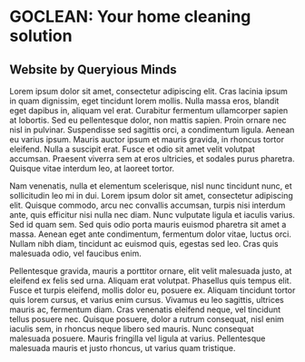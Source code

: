 # GOCLEAN: Your home cleaning solution
## Website by Queryious Minds

Lorem ipsum dolor sit amet, consectetur adipiscing elit. Cras lacinia ipsum in quam dignissim, eget tincidunt lorem mollis. Nulla massa eros, blandit eget dapibus in, aliquam vel erat. Curabitur fermentum ullamcorper sapien at lobortis. Sed eu pellentesque dolor, non mattis sapien. Proin ornare nec nisl in pulvinar. Suspendisse sed sagittis orci, a condimentum ligula. Aenean eu varius ipsum. Mauris auctor ipsum et mauris gravida, in rhoncus tortor eleifend. Nulla a suscipit erat. Fusce et odio sit amet velit volutpat accumsan. Praesent viverra sem at eros ultricies, et sodales purus pharetra. Quisque vitae interdum leo, at laoreet tortor.

Nam venenatis, nulla et elementum scelerisque, nisl nunc tincidunt nunc, et sollicitudin leo mi in dui. Lorem ipsum dolor sit amet, consectetur adipiscing elit. Quisque commodo, arcu nec convallis accumsan, turpis nisi interdum ante, quis efficitur nisi nulla nec diam. Nunc vulputate ligula et iaculis varius. Sed id quam sem. Sed quis odio porta mauris euismod pharetra sit amet a massa. Aenean eget ante condimentum, fermentum dolor vitae, luctus orci. Nullam nibh diam, tincidunt ac euismod quis, egestas sed leo. Cras quis malesuada odio, vel faucibus enim.

Pellentesque gravida, mauris a porttitor ornare, elit velit malesuada justo, at eleifend ex felis sed urna. Aliquam erat volutpat. Phasellus quis tempus elit. Fusce et turpis eleifend, mollis dolor eu, posuere ex. Aliquam tincidunt tortor quis lorem cursus, et varius enim cursus. Vivamus eu leo sagittis, ultrices mauris ac, fermentum diam. Cras venenatis eleifend neque, vel tincidunt tellus posuere nec. Quisque posuere, dolor a rutrum consequat, nisl enim iaculis sem, in rhoncus neque libero sed mauris. Nunc consequat malesuada posuere. Mauris fringilla vel ligula at varius. Pellentesque malesuada mauris et justo rhoncus, ut varius quam tristique.
